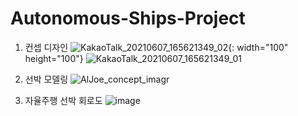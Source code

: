 # Autonomous-Ships-Project

1. 컨셉 디자인
![KakaoTalk_20210607_165621349_02](https://user-images.githubusercontent.com/48241432/121632402-e2574f80-cabb-11eb-9e83-293e871f026d.jpg){: width="100" height="100"}
![KakaoTalk_20210607_165621349_01](https://user-images.githubusercontent.com/48241432/121632183-81c81280-cabb-11eb-9dc1-54577e54cc76.jpg)


2. 선박 모델링
![AlJoe_concept_imagr](https://user-images.githubusercontent.com/48241432/121631891-e8006580-caba-11eb-81ce-842ff6e8f27a.jpg)

3. 자율주행 선박 회로도
![image](https://user-images.githubusercontent.com/48241432/121631779-b38ca980-caba-11eb-9404-4c04b5fae526.png)


